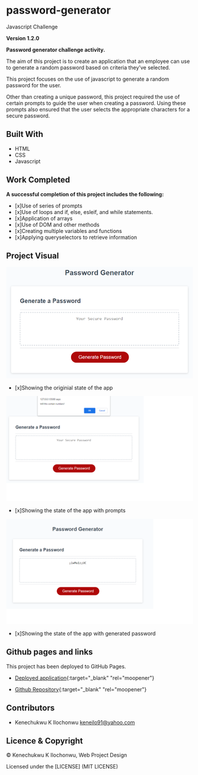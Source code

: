 # password-generator
Javascript Challenge

**Version 1.2.0**

**Password generator challenge activity.**

The aim of this project is to create an application that an employee can use to generate a random password based on criteria they’ve selected.

This project focuses on the use of javascript to generate a random password for the user.

Other than creating a unique password, this project required the use of certain prompts to guide the user when creating a password. Using these prompts also ensured that the user selects the appropriate characters for a secure password.


## Built With

- HTML
- CSS
- Javascript


## Work Completed

**A successful completion of this project includes the following:**

- [x]Use of series of prompts
- [x]Use of loops and if, else, esleif, and while statements.
- [x]Application of arrays
- [x]Use of DOM and other methods
- [x]Creating multiple variables and functions
- [x]Applying queryselectors to retrieve information


## Project Visual

![Project-Picture](./passgen1.png)
- [x]Showing the originial state of the app

![Project-Picture](./passgen2.png)
- [x]Showing the state of the app with prompts

![Project-Picture](./passgen3.png)
- [x]Showing the state of the app with generated password

## Github pages and links

This project has been deployed to GitHub Pages. 
- [Deployed application](https://kenesei91.github.io/password-generator/){:target="_blank" "rel="moopener"}

- [Github Repository](https://github.com/kenesei91/password-generator){:target="_blank" "rel="moopener"}


## Contributors

- Kenechukwu K Ilochonwu <keneilo91@yahoo.com>


## Licence & Copyright


© Kenechukwu K Ilochonwu, Web Project Design


Licensed under the [LICENSE] (MIT LICENSE)